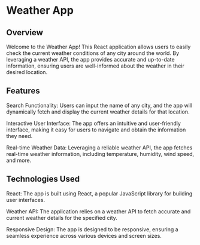 
# Weather App

## Overview
Welcome to the Weather App! This React application allows users to easily check the current weather conditions of any city around the world. 
By leveraging a weather API, the app provides accurate and up-to-date information, ensuring users are well-informed about the weather in their desired location.

## Features
Search Functionality: Users can input the name of any city, and the app will dynamically fetch and display the current weather details for that location.

Interactive User Interface: The app offers an intuitive and user-friendly interface, making it easy for users to navigate and obtain the information they need.

Real-time Weather Data: Leveraging a reliable weather API, the app fetches real-time weather information, including temperature, humidity, wind speed, and more.

## Technologies Used
React: The app is built using React, a popular JavaScript library for building user interfaces.

Weather API: The application relies on a weather API to fetch accurate and current weather details for the specified city.

Responsive Design: The app is designed to be responsive, ensuring a seamless experience across various devices and screen sizes.

